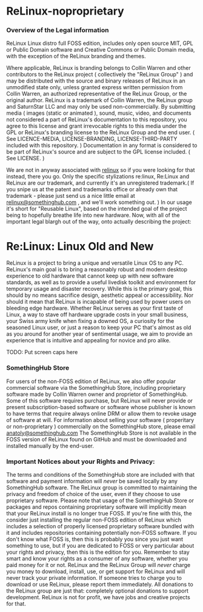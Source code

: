 # ReLinux-noproprietary
### Overview of the Legal information

ReLinux Linux distro full FOSS edition, includes only open source MIT, GPL or Public Domain software and Creative Commons or Public Domain media, with the exception of the ReLinux branding and themes. 

Where applicable, ReLinux is branding belongs to Collin Warren and other contributors to the ReLinux project ( collectively the "ReLinux Group" ) and may be distributed with the source and binary releases of ReLinux in an unmodified state only, unless granted express written permission from Collin Warren, an authorized representative of the ReLinux Group, or the original author. ReLinux is a trademark of Collin Warren, the ReLinux group and SaturnStar LLC and may only be used non-commercially. By submitting media ( images (static or animated ), sound, music, video, and documents not considered a part of ReLinux's documentation to this repository, you agree to this license and grant irrevocable rights to this media under the GPL or ReLinux's branding license to the ReLinux Group and the end user. ( See LICENCE-MEDiA, LICENSE-BRANDING, LICENSE-THIRD-PARTY included with this repository. ) Documentation in any format is considered to be part of ReLinux's source and are subject to the GPL license included. ( See LICENSE. )

We are not in anyway associated with [relinux](https://sourceforge.net/projects/re-linux/) so if you were looking for that instead, there you go. Only the specific stylizations re:linux, Re:Linux and ReLinux are our trademark, and currently it's an unregistered trademark.( If you snipe us at the patent and trademarks office or already own that trademark - please just send us a nice little email at <relinux@somethinghub.com> , and we'll work something out. ) In our usage it's short for "Reusable Linux", based on the intended goal of the project being to hopefully breathe life into new hardware. Now, with all of the important legal blargh out of the way, onto actually describing the project:

# Re:Linux: Linux Old and New

ReLinux is a project to bring a unique and versatile Linux OS to any PC. ReLinux's main goal is to bring a reasonably robust and modern desktop experience to old hardware that cannot keep up with new software standards, as well as to provide a useful livedisk toolkit and environment for temporary usage and disaster recovery. While this is the primary goal, this should by no means sacrifice design, aesthetic appeal or accessibility. Nor should it mean that ReLinux is incapable of being used by power users on bleeding edge hardware. Whether ReLinux serves as your first taste of Linux, a way to stave off hardware upgrade costs in your small business, your Swiss army knife when fixing a downed OS, a curiosity for the seasoned Linux user, or just a reason to keep your PC that's almost as old as you around for another year of sentimental usage, we aim to provide an experience that is intuitive and appealing for novice and pro alike.

TODO: Put screen caps here

### SomethingHub Store

For users of the non-FOSS edition of ReLinux, we also offer popular commercial software via the SomethingHub Store, including proprietary software made by Collin Warren owner and proprietor of SomethingHub. Some of this software requires purchase, but ReLinux will never provide or present subscription-based software or software whose publisher is known to have terms that require always online DRM or allow them to revoke usage of software at will. For information about selling your software ( properitary or non-proprietary ) commercially on the SomethingHub store, please email <anatoly@somethinghub.com> The SomethingHub Store is not available in the FOSS version of ReLinux found on GitHub and must be downloaded and installed manually by the end-user. 

### Important Notices about your Rights and Privacy:

The terms and conditions of the SomethingHub store are included with that software and payment information will *never* be saved locally by any SomethingHub software. The ReLinux group is committed to maintaining the privacy and freedom of choice of the user, even if they choose to use proprietary software. Please note that usage of the SomethingHub Store or packages and repos containing proprietary software will implicitly mean that your ReLinux install is no longer true FOSS. If you're fine with this, the consider just installing the regular non-FOSS edition of ReLinux which includes a selection of properly licensed proprietary software bundled with it and includes repositories containing potentially non-FOSS software. If you don't know what FOSS is, then this is probably you since you just want something to use, but if you are dedicated to FOSS or very particular about your rights and privacy, then this is the edition for you. Remember to stay smart and know your rights as a consumer of any software, whether you paid money for it or not. ReLinux and the ReLinux Group will *never* charge you money to download, install, use, or get support for ReLinux and will never track your private information. If someone tries to charge you to download or use ReLinux, please report them immediately. All donations to the ReLinux group are just that: completely optional donations to support development. ReLinux is not for profit, we have jobs and creative projects for that.
